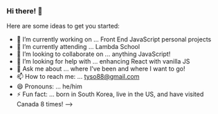 ### Hi there! 👋


Here are some ideas to get you started:

- 🔭 I’m currently working on ... Front End JavaScript personal projects
- 🌱 I’m currently attending ... Lambda School
- 👯 I’m looking to collaborate on ... anything JavaScript!
- 🤔 I’m looking for help with ... enhancing React with vanilla JS
- 💬 Ask me about ... where I've been and where I want to go!
- 📫 How to reach me: ... tyso88@gmail.com
- 😄 Pronouns: ...  he/him
- ⚡ Fun fact: ... born in South Korea, live in the US, and have visited Canada 8 times!
-->
